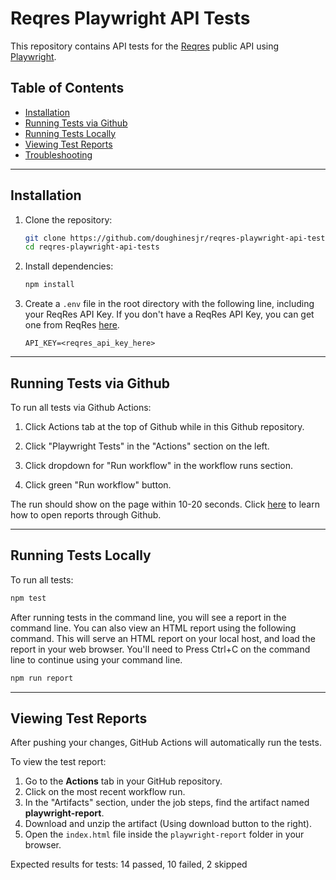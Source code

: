 # Reqres Playwright API Tests

This repository contains API tests for the [Reqres](https://reqres.in/) public API using [Playwright](https://playwright.dev/docs/test-api-testing).

## Table of Contents

- [Installation](#installation)
- [Running Tests via Github](#running-tests-via-github)
- [Running Tests Locally](#running-tests-locally)
- [Viewing Test Reports](#viewing-test-reports)
- [Troubleshooting](#troubleshooting)

---

## Installation

1. Clone the repository:

    ```bash
    git clone https://github.com/doughinesjr/reqres-playwright-api-tests.git
    cd reqres-playwright-api-tests
    ```

2. Install dependencies:

    ```bash
    npm install
    ```

3. Create a `.env` file in the root directory with the following line, including your ReqRes API Key. If you don't have a ReqRes API Key, you can get one from ReqRes [here](https://reqres.in/signup).
    ```
    API_KEY=<reqres_api_key_here>
    ```

---

## Running Tests via Github

To run all tests via Github Actions:

1. Click Actions tab at the top of Github while in this Github repository.

2. Click "Playwright Tests" in the "Actions" section on the left.

3. Click dropdown for "Run workflow" in the workflow runs section.

4. Click green "Run workflow" button.

The run should show on the page within 10-20 seconds. Click [here](#viewing-test-reports) to learn how to open reports through Github.

---

## Running Tests Locally

To run all tests:

```bash
npm test
```

After running tests in the command line, you will see a report in the command line. You can also view an HTML report using the following command. This will serve an HTML report on your local host, and load the report in your web browser. You'll need to Press Ctrl+C on the command line to continue using your command line.

```bash
npm run report
```

---

## Viewing Test Reports

After pushing your changes, GitHub Actions will automatically run the tests.

To view the test report:

1. Go to the **Actions** tab in your GitHub repository.
2. Click on the most recent workflow run.
3. In the "Artifacts" section, under the job steps, find the artifact named **playwright-report**.
4. Download and unzip the artifact (Using download button to the right).
5. Open the `index.html` file inside the `playwright-report` folder in your browser.

Expected results for tests: 14 passed, 10 failed, 2 skipped
